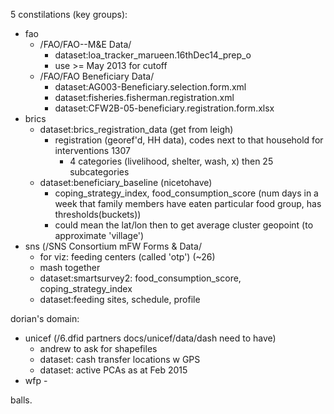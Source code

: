 5 constilations (key groups):
- fao
	- /FAO/FAO--M&E Data/
		- dataset:loa_tracker_marueen.16thDec14_prep_o
		- use >= May 2013 for cutoff
	- /FAO/FAO Beneficiary Data/
		- dataset:AG003-Beneficiary.selection.form.xml
		- dataset:fisheries.fisherman.registration.xml
		- dataset:CFW2B-05-beneficiary.registration.form.xlsx
- brics
	- dataset:brics_registration_data (get from leigh)
		- registration (georef'd, HH data), codes next to that household for interventions 1307 
			- 4 categories (livelihood, shelter, wash, x) then 25 subcategories
	- dataset:beneficiary_baseline (nicetohave)
		- coping_strategy_index, food_consumption_score (num days in a week that family members have eaten particular food group, has thresholds(buckets))
		- could mean the lat/lon then to get average cluster geopoint (to approximate 'village')
- sns (/SNS Consortium mFW Forms & Data/
	- for viz: feeding centers (called 'otp') (~26) 
	- mash together 
	- dataset:smartsurvey2: food_consumption_score, coping_strategy_index
	- dataset:feeding sites, schedule, profile

dorian's domain:
- unicef (/6.dfid partners docs/unicef/data/dash need to have)
	- andrew to ask for shapefiles 
	- dataset: cash transfer locations w GPS
	- dataset: active PCAs as at Feb 2015
- wfp - 


balls.
